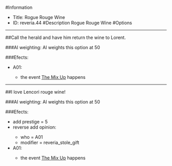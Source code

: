 #Information
 - Title: Rogue Rouge Wine
 - ID: reveria.44
#Description
Rogue Rouge Wine
#Options

___
##Call the herald and have him return the wine to Lorent.

###AI weighting:
AI weights this option at 50


###Efects:<ul><li>A01:</li><ul><li>the event [The Mix Up](../events/the_mix_up.md) happens</li></ul></ul>

___
##I love Lencori rouge wine!

###AI weighting:
AI weights this option at 50


###Efects:<ul><li>add prestige = 5</li><li>reverse add opinion:</li><ul><li>who = A01</li><li>modifier = reveria_stole_gift</li></ul><li>A01:</li><ul><li>the event [The Mix Up](../events/the_mix_up.md) happens</li></ul></ul>
